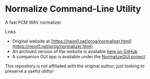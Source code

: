 # Normalize Command-Line Utility
A fast PCM WAV normalizer.

Links
* Original website at [https://neon1.net/prog/normalizer.html](https://neon1.net/prog/normalizer.html)
* An archived version of the website is available [here on GitHub](https://htmlpreview.github.io/?https://raw.githubusercontent.com/mesheets/NormalizeCLI/main/ReadMe.html)
* A companion GUI app is available under the [NormalizeGUI project](../NormalizeGUI)

This repository is not affiliated with the original author; just looking to preserve a useful utility!
